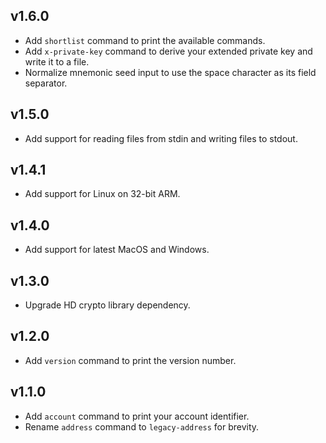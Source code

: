 ## v1.6.0

- Add `shortlist` command to print the available commands.
- Add `x-private-key` command to derive your extended private key and write it to a file.
- Normalize mnemonic seed input to use the space character as its field separator.

## v1.5.0

- Add support for reading files from stdin and writing files to stdout.

## v1.4.1

- Add support for Linux on 32-bit ARM.

## v1.4.0

- Add support for latest MacOS and Windows.

## v1.3.0

- Upgrade HD crypto library dependency.

## v1.2.0

- Add `version` command to print the version number.

## v1.1.0

- Add `account` command to print your account identifier.
- Rename `address` command to `legacy-address` for brevity.
